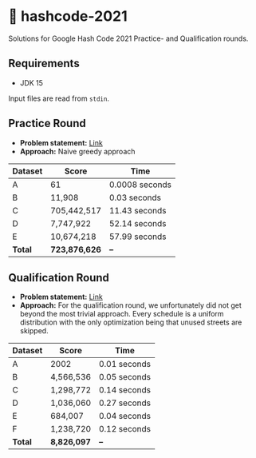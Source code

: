 # 🍕 hashcode-2021

Solutions for Google Hash Code 2021 Practice- and Qualification rounds.

## Requirements
* JDK 15

Input files are read from `stdin`.

## Practice Round
*  **Problem statement:** [Link](https://github.com/mozanunal/hashcode2021-even-more-pizza/blob/main/practice_round_2021_v3.pdf)
* **Approach:** Naive greedy approach

| Dataset | Score | Time |
| --- | --- | --- |
| A | 61 | 0.0008 seconds |
| B | 11,908 | 0.03 seconds |
| C | 705,442,517 | 11.43 seconds |
| D | 7,747,922 | 52.14 seconds |
| E | 10,674,218 | 57.99 seconds |
| **Total** | **723,876,626** | **–** |

## Qualification Round
* **Problem statement:** [Link](https://github.com/edgeboyo/hashCode2021/blob/master/hashcode_2021_online_qualifications.pdf)
* **Approach:** For the qualification round, we unfortunately did not get beyond the most trivial approach. Every schedule is a uniform distribution with the only optimization being that unused streets are skipped.

| Dataset | Score | Time |
| --- | --- | --- |
| A | 2002 | 0.01 seconds |
| B | 4,566,536 | 0.05 seconds |
| C | 1,298,772 | 0.14 seconds |
| D | 1,036,060 | 0.27 seconds |
| E | 684,007 | 0.04 seconds |
| F | 1,238,720 | 0.12 seconds |
| **Total** | **8,826,097** | **–** |